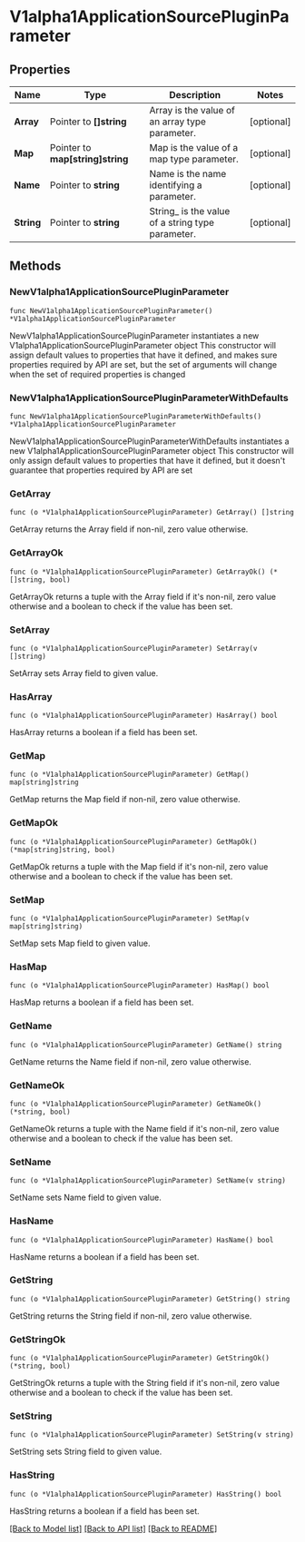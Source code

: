 # V1alpha1ApplicationSourcePluginParameter

## Properties

Name | Type | Description | Notes
------------ | ------------- | ------------- | -------------
**Array** | Pointer to **[]string** | Array is the value of an array type parameter. | [optional] 
**Map** | Pointer to **map[string]string** | Map is the value of a map type parameter. | [optional] 
**Name** | Pointer to **string** | Name is the name identifying a parameter. | [optional] 
**String** | Pointer to **string** | String_ is the value of a string type parameter. | [optional] 

## Methods

### NewV1alpha1ApplicationSourcePluginParameter

`func NewV1alpha1ApplicationSourcePluginParameter() *V1alpha1ApplicationSourcePluginParameter`

NewV1alpha1ApplicationSourcePluginParameter instantiates a new V1alpha1ApplicationSourcePluginParameter object
This constructor will assign default values to properties that have it defined,
and makes sure properties required by API are set, but the set of arguments
will change when the set of required properties is changed

### NewV1alpha1ApplicationSourcePluginParameterWithDefaults

`func NewV1alpha1ApplicationSourcePluginParameterWithDefaults() *V1alpha1ApplicationSourcePluginParameter`

NewV1alpha1ApplicationSourcePluginParameterWithDefaults instantiates a new V1alpha1ApplicationSourcePluginParameter object
This constructor will only assign default values to properties that have it defined,
but it doesn't guarantee that properties required by API are set

### GetArray

`func (o *V1alpha1ApplicationSourcePluginParameter) GetArray() []string`

GetArray returns the Array field if non-nil, zero value otherwise.

### GetArrayOk

`func (o *V1alpha1ApplicationSourcePluginParameter) GetArrayOk() (*[]string, bool)`

GetArrayOk returns a tuple with the Array field if it's non-nil, zero value otherwise
and a boolean to check if the value has been set.

### SetArray

`func (o *V1alpha1ApplicationSourcePluginParameter) SetArray(v []string)`

SetArray sets Array field to given value.

### HasArray

`func (o *V1alpha1ApplicationSourcePluginParameter) HasArray() bool`

HasArray returns a boolean if a field has been set.

### GetMap

`func (o *V1alpha1ApplicationSourcePluginParameter) GetMap() map[string]string`

GetMap returns the Map field if non-nil, zero value otherwise.

### GetMapOk

`func (o *V1alpha1ApplicationSourcePluginParameter) GetMapOk() (*map[string]string, bool)`

GetMapOk returns a tuple with the Map field if it's non-nil, zero value otherwise
and a boolean to check if the value has been set.

### SetMap

`func (o *V1alpha1ApplicationSourcePluginParameter) SetMap(v map[string]string)`

SetMap sets Map field to given value.

### HasMap

`func (o *V1alpha1ApplicationSourcePluginParameter) HasMap() bool`

HasMap returns a boolean if a field has been set.

### GetName

`func (o *V1alpha1ApplicationSourcePluginParameter) GetName() string`

GetName returns the Name field if non-nil, zero value otherwise.

### GetNameOk

`func (o *V1alpha1ApplicationSourcePluginParameter) GetNameOk() (*string, bool)`

GetNameOk returns a tuple with the Name field if it's non-nil, zero value otherwise
and a boolean to check if the value has been set.

### SetName

`func (o *V1alpha1ApplicationSourcePluginParameter) SetName(v string)`

SetName sets Name field to given value.

### HasName

`func (o *V1alpha1ApplicationSourcePluginParameter) HasName() bool`

HasName returns a boolean if a field has been set.

### GetString

`func (o *V1alpha1ApplicationSourcePluginParameter) GetString() string`

GetString returns the String field if non-nil, zero value otherwise.

### GetStringOk

`func (o *V1alpha1ApplicationSourcePluginParameter) GetStringOk() (*string, bool)`

GetStringOk returns a tuple with the String field if it's non-nil, zero value otherwise
and a boolean to check if the value has been set.

### SetString

`func (o *V1alpha1ApplicationSourcePluginParameter) SetString(v string)`

SetString sets String field to given value.

### HasString

`func (o *V1alpha1ApplicationSourcePluginParameter) HasString() bool`

HasString returns a boolean if a field has been set.


[[Back to Model list]](../README.md#documentation-for-models) [[Back to API list]](../README.md#documentation-for-api-endpoints) [[Back to README]](../README.md)


